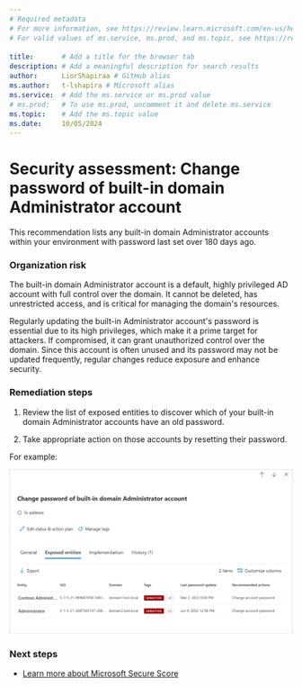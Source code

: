```yaml
---
# Required metadata
# For more information, see https://review.learn.microsoft.com/en-us/help/platform/learn-editor-add-metadata?branch=main
# For valid values of ms.service, ms.prod, and ms.topic, see https://review.learn.microsoft.com/en-us/help/platform/metadata-taxonomies?branch=main

title:       # Add a title for the browser tab
description: # Add a meaningful description for search results
author:      LiorShapiraa # GitHub alias
ms.author:   t-lshapira # Microsoft alias
ms.service:  # Add the ms.service or ms.prod value
# ms.prod:   # To use ms.prod, uncomment it and delete ms.service
ms.topic:    # Add the ms.topic value
ms.date:     10/05/2024
---
```


# Security assessment: Change password of built-in domain Administrator account

This recommendation lists any built-in domain Administrator accounts within your environment with password last set over 180 days ago. 

### Organization risk

The built-in domain Administrator account is a default, highly privileged AD account with full control over the domain. It cannot be deleted, has unrestricted access, and is critical for managing the domain's resources.

Regularly updating the built-in Administrator account's password is essential due to its high privileges, which make it a prime target for attackers. If compromised, it can grant unauthorized control over the domain. Since this account is often unused and its password may not be updated frequently, regular changes reduce exposure and enhance security. 

### Remediation steps 

1. Review the list of exposed entities to discover which of your built-in domain Administrator accounts have an old password.  

1. Take appropriate action on those accounts by resetting their password.  

For example:

![Screenshot 2024-10-05 192344](media/change-password-domain-administrator-account/screenshot-2024-10-05-192344.png)

### Next steps

- [Learn more about Microsoft Secure Score](/microsoft-365/security/defender/microsoft-secure-score)


